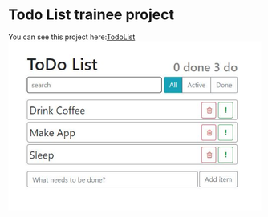 # Todo List trainee project 
You can see this project here:[TodoList](https://todo-e4437.firebaseapp.com/)
![alt text](todo.png)
